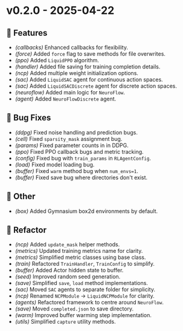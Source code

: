 # v0.2.0 - 2025-04-22

## 🚀 Features

- *(callbacks)* Enhanced callbacks for flexibility.
- *(force)* Added `force` flag to save methods for file overwrites.
- *(ppo)* Added `LiquidPPO` algorithm.
- *(handler)* Added file saving for training completion details.
- *(ncp)* Added multiple weight initialization options.
- *(sac)* Added `LiquidSAC` agent for continuous action spaces.
- *(sac)* Added `LiquidSACDiscrete` agent for discrete action spaces.
- *(neuroflow)* Added main logic for `NeuroFlow`.
- *(agent)* Added `NeuroFlowDiscrete` agent.

## 🐛 Bug Fixes

- *(ddpg)* Fixed noise handling and prediction bugs.
- *(cell)* Fixed `sparsity_mask` assignment bug.
- *(params)* Fixed parameter counts in in DDPG.
- *(ppo)* Fixed PPO callback bugs and metric tracking.
- *(config)* Fixed bug with `train_params` in `RLAgentConfig`.
- *(load)* Fixed model loading bug.
- *(buffer)* Fixed `warm` method bug when `num_envs=1`.
- *(buffer)* Fixed save bug where directories don't exist.

## 💼 Other

- *(box)* Added Gymnasium box2d environments by default.

## 🚜 Refactor

- *(ncp)* Added `update_mask` helper methods.
- *(metrics)* Updated training metrics name for clarity.
- *(metrics)* Simplified metric classes using base class.
- *(train)* Refactored `TrainHandler`, `TrainConfig` to simplify.
- *(buffer)* Added Actor hidden state to buffer.
- *(seed)* Improved random seed generation.
- *(save)* Simplified `save`, `load` method implementations.
- *(sac)* Moved `SAC` agents to separate folder for simplicity.
- *(ncp)* Renamed `NCPModule` -> `LiquidNCPModule` for clarity.
- *(agents)* Refactored framework to centre around `NeuroFlow`.
- *(save)* Moved `completed.json` to save directory.
- *(warm)* Improved buffer warming step implementation.
- *(utils)* Simplified `capture` utility methods.
